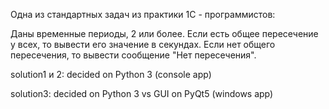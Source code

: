 Одна из стандартных задач из практики 1С - программистов:

Даны временные периоды, 2 или более.
Если есть общее пересечение у всех, то вывести его значение в секундах.
Если нет общего пересечения, то вывести сообщение "Нет пересечения".

solution1 и 2:
decided on Python 3 (console app)

solution3:
decided on Python 3 vs GUI on PyQt5 (windows app)
